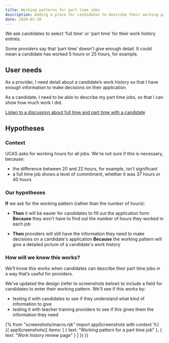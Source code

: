 ```yaml
---
title: Working patterns for part time jobs
description: Adding a place for candidates to describe their working pattern.
date: 2020-01-20
---
```

We ask candidates to select ‘full time’ or ‘part time’ for their work history entries.

Some providers say that ‘part time’ doesn’t give enough detail. It could mean a candidate has worked 5 hours or 25 hours, for example.

## User needs

As a provider, I need detail about a candidate’s work history so that I have enough information to make decisions on their application.

As a candidate, I need to be able to describe my part time jobs, so that I can show how much work I did.

[Listen to a discussion about full time and part time with a candidate](https://lookback.io/watch/cxYdKBYN9TK7cmxHF?t=23m15.35s)

## Hypotheses

### Context

UCAS asks for working hours for all jobs. We're not sure if this is necessary, because:

* the difference between 20 and 22 hours, for example, isn't significant
* a full time job shows a level of commitment, whether it was 37 hours or 40 hours

### Our hypotheses

**If** we ask for the working pattern (rather than the number of hours):

 * **Then** it will be easier for candidates to fill out the application form
 **Because** they won't have to find out the number of hours they worked in each job

 * **Then** providers will still have the information they need to make decisions on a candidate's application
 **Because** the working pattern will give a detailed picture of a candidate's work history

### How will we know this works?

 We’ll know this works when candidates can describe their part time jobs in a way that’s useful for providers.

 We've updated the design (refer to screenshots below) to include a field for candidates to enter their working pattern. We'll see if this works by:

 * testing it with candidates to see if they understand what kind of information to give
 * testing it with teacher training providers to see if this gives them the information they need

 {% from "screenshots/macro.njk" import appScreenshots with context %}
 {{ appScreenshots({
   items: [
     { text: "Working pattern for a part time job" },
     { text: "Work history review page" }
   ]
 }) }}
